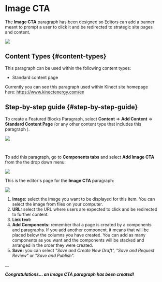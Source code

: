# Image CTA

The **Image CTA** paragraph has been designed so Editors can add a banner meant to prompt a user to click it and be redirected to strategic site pages and content.

![](https://blobscdn.gitbook.com/v0/b/gitbook-28427.appspot.com/o/assets%2F-LLjYtHePCsCaZ9F3NOs%2F-LOJ6uyuy-kAq1e_RAJ0%2F-LOJ7JH0My0amzwjGzHW%2FImage_cta.png?alt=media&token=b95e0434-caa7-48e4-8387-525623842d1e)

## **Content Types** {#content-types}

This paragraph can be used within the following content types:

* Standard content page

Currently you can see this paragraph used within Kinect site homepage here: https://www.kinectenergy.com/en

## **Step-by-step guide** {#step-by-step-guide}

To create a Featured Blocks Paragraph, select **Content** =&gt; **Add Content** =&gt; **Standard Content Page** \(or any other content type that includes this paragraph \).

![](https://blobscdn.gitbook.com/v0/b/gitbook-28427.appspot.com/o/assets%2F-LLjYtHePCsCaZ9F3NOs%2F-LOIpJZ8CuO82DSVQWdh%2F-LOIpNYO9uvQ5E2AjMU6%2FGen_admin_SCP.png?alt=media&token=91268049-0e5c-49c1-a374-793c8aa4deca)

​

To add this paragraph, go to **Components tabs** and select **Add Image CTA** from the the drop down menu:

![](https://blobscdn.gitbook.com/v0/b/gitbook-28427.appspot.com/o/assets%2F-LLjYtHePCsCaZ9F3NOs%2F-LMlJW8riS_0RGE0bACw%2F-LMlS1oc3CA9hjSroXo2%2Ffeatured_block_back.png?alt=media&token=81337c52-d2cb-46c9-a550-da7438089e9a)

This is the editor's page for the **Image CTA** paragraph:

![](https://blobscdn.gitbook.com/v0/b/gitbook-28427.appspot.com/o/assets%2F-LLjYtHePCsCaZ9F3NOs%2F-LOSsjf_bqn6TbY8V6mT%2F-LOSsnRyXnBsDUWTtwaY%2FImage_CTA_back_Mesa%20de%20trabajo%201.png?alt=media&token=275ed010-0c88-406d-8278-232050b08de6)

 1. **Image:** select the image you want to be displayed for this item. You can select the image from files on your computer.   
2. **URL:** select the URL where users are expected to click and be redirected to further content.   
3. **Link text:**   
4. **Add Components:** remember that a page is created by a components and paragraphs. If you add another component, it means that will be placed below the columns you have created. You can add as many components as you want and the components will be stacked and arranged in the order they were created.   
5. **Save:** you can select _"Save and Create New Draft",_ "_Save and Request Review"_ or _"Save and Publish"._

\_\_

_**Congratulations... an Image CTA paragraph has been created!**_




